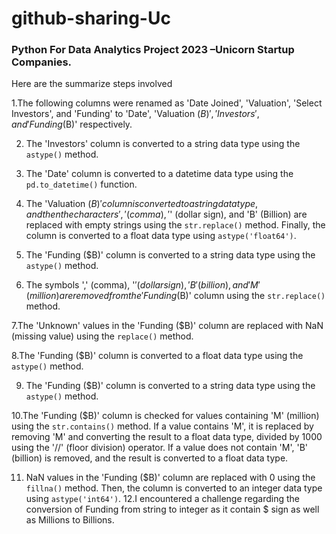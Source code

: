 # github-sharing-Uc

### Python For Data Analytics Project 2023 –Unicorn Startup Companies.

Here are the summarize steps involved 

1.The following columns were renamed as 'Date Joined', 'Valuation', 'Select Investors', and 'Funding' to 'Date', 'Valuation ($B)', 'Investors', and 'Funding ($B)' respectively.

2. The 'Investors' column is converted to a string data type using the `astype()` method.

3. The 'Date' column is converted to a datetime data type using the `pd.to_datetime()` function.

4.  The 'Valuation ($B)' column is converted to a string data type, and then the characters ',' (comma), '$' (dollar sign), and 'B' (Billion) are replaced with empty strings using the `str.replace()` method. Finally, the column is converted to a float data type using `astype('float64')`.

5. The 'Funding ($B)' column is converted to a string data type using the `astype()` method.

6. The symbols ',' (comma), '$' (dollar sign), 'B' (billion), and 'M' (million) are removed from the 'Funding ($B)' column using the `str.replace()` method.

7.The 'Unknown' values in the 'Funding ($B)' column are replaced with NaN (missing value) using the `replace()` method.

8.The 'Funding ($B)' column is converted to a float data type using the `astype()` method.

9. The 'Funding ($B)' column is converted to a string data type using the `astype()` method.

10.The 'Funding ($B)' column is checked for values containing 'M' (million) using the `str.contains()` method. If a value contains 'M', it is replaced by removing 'M' and converting the result to a float data type, divided by 1000 using the '//' (floor division) operator. If a value does not contain 'M', 'B' (billion) is removed, and the result is converted to a float data type.

11.  NaN values in the 'Funding ($B)' column are replaced with 0 using the `fillna()` method. Then, the column is converted to an integer data type using `astype('int64')`.
12.I encountered a challenge regarding the conversion of Funding from string to integer as it contain $ sign as well as Millions to Billions.
